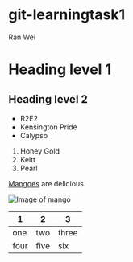 # git-learningtask1

Ran Wei

# Heading level 1

## Heading level 2

- R2E2
- Kensington Pride
- Calypso

1. Honey Gold
2. Keitt
3. Pearl

[Mangoes](https://en.wikipedia.org/wiki/Mango) are delicious.

![Image of mango](https://upload.wikimedia.org/wikipedia/commons/7/74/Mangos_-_single_and_halved.jpg)

| 1 | 2 | 3 |
|---|---|---|
|one|two|three|
|four|five|six|